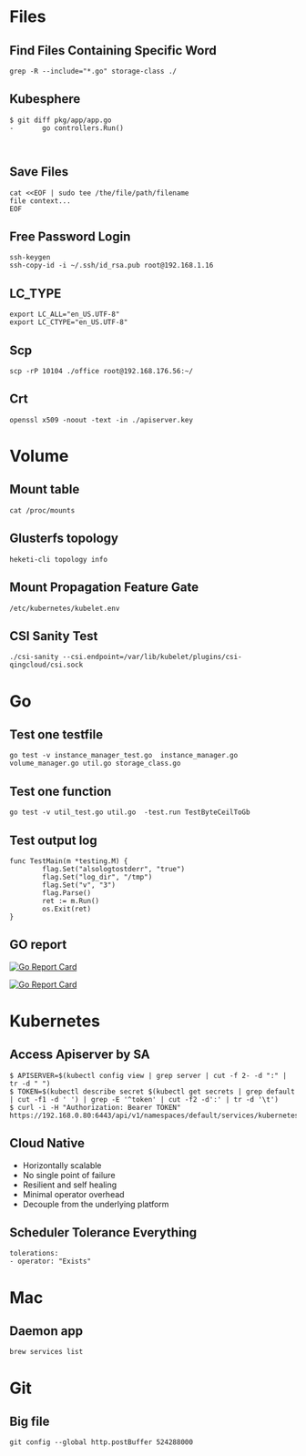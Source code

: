 # Files

## Find Files Containing Specific Word

```
grep -R --include="*.go" storage-class ./
```

## Kubesphere

```
$ git diff pkg/app/app.go 
-       go controllers.Run()

 

```

## Save Files

```
cat <<EOF | sudo tee /the/file/path/filename
file context...
EOF
```

## Free Password Login

```
ssh-keygen
ssh-copy-id -i ~/.ssh/id_rsa.pub root@192.168.1.16
```

## LC_TYPE

```
export LC_ALL="en_US.UTF-8"
export LC_CTYPE="en_US.UTF-8"
```

## Scp

```
scp -rP 10104 ./office root@192.168.176.56:~/
```

## Crt
```
openssl x509 -noout -text -in ./apiserver.key
```

# Volume

## Mount table

```
cat /proc/mounts
```

## Glusterfs topology

```
heketi-cli topology info
```

## Mount Propagation Feature Gate
```
/etc/kubernetes/kubelet.env
```

## CSI Sanity Test

```
./csi-sanity --csi.endpoint=/var/lib/kubelet/plugins/csi-qingcloud/csi.sock
```

# Go

## Test one testfile

```
go test -v instance_manager_test.go  instance_manager.go volume_manager.go util.go storage_class.go
```

## Test one function
```
go test -v util_test.go util.go  -test.run TestByteCeilToGb
```
## Test output log

```
func TestMain(m *testing.M) {
        flag.Set("alsologtostderr", "true")
        flag.Set("log_dir", "/tmp")
        flag.Set("v", "3")
        flag.Parse()
        ret := m.Run()
        os.Exit(ret)
}
```


## GO report
[![Go Report Card](https://goreportcard.com/badge/github.com/yunify/qingcloud-csi)](https://goreportcard.com/report/github.com/yunify/qingcloud-csi)

[![Go Report Card](https://goreportcard.com/badge/github.com/yunify/qingcloud-csi)](https://goreportcard.com/report/github.com/yunify/qingcloud-csi)

# Kubernetes

## Access Apiserver by SA

```
$ APISERVER=$(kubectl config view | grep server | cut -f 2- -d ":" | tr -d " ")
$ TOKEN=$(kubectl describe secret $(kubectl get secrets | grep default | cut -f1 -d ' ') | grep -E '^token' | cut -f2 -d':' | tr -d '\t')
$ curl -i -H "Authorization: Bearer TOKEN" https://192.168.0.80:6443/api/v1/namespaces/default/services/kubernetes
```

## Cloud Native

- Horizontally scalable
- No single point of failure
- Resilient and self healing
- Minimal operator overhead
- Decouple from the underlying platform

## Scheduler Tolerance Everything
```
tolerations:
- operator: "Exists"
```
# Mac

## Daemon app
```
brew services list
```

# Git

## Big file
```
git config --global http.postBuffer 524288000 
```